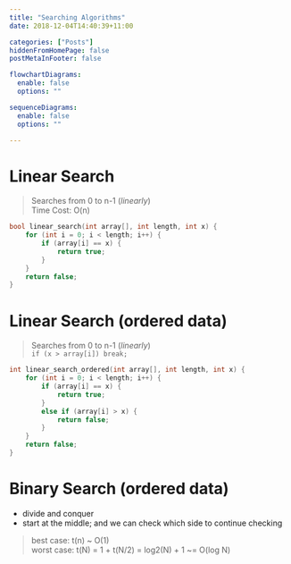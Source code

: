 ```yaml
---
title: "Searching Algorithms"
date: 2018-12-04T14:40:39+11:00

categories: ["Posts"]
hiddenFromHomePage: false
postMetaInFooter: false

flowchartDiagrams:
  enable: false
  options: ""

sequenceDiagrams: 
  enable: false
  options: ""

---
```


# Linear Search
> Searches from 0 to n-1 (_linearly_)  
> Time Cost: O(n)

```c
bool linear_search(int array[], int length, int x) {
    for (int i = 0; i < length; i++) {
        if (array[i] == x) {
            return true;
        }
    }
    return false;
}
```

# Linear Search (ordered data)
> Searches from 0 to n-1 (_linearly_)  
> `if (x > array[i]) break;`

```c
int linear_search_ordered(int array[], int length, int x) {
    for (int i = 0; i < length; i++) {
        if (array[i] == x) {
            return true;
        }
        else if (array[i] > x) {
            return false;
        }
    }
    return false;
}

```

# Binary Search (ordered data)

* divide and conquer  
* start at the middle; and we can check which side to continue checking

> best case: t(n) ~ O(1)  
> worst case: t(N) = 1 + t(N/2) = log2(N) + 1 ~= O(log N)  
